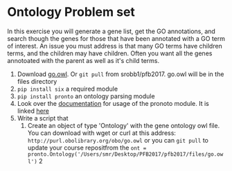 # Ontology Problem set

In this exercise you will generate a gene list, get the GO annotations, and search though the genes for those that have been annotated with a GO term of interest. An issue you must address is that many GO terms have children terms, and the children may have children. Often you want all the genes annotoated with the parent as well as it's child terms.



1. Download [go.owl](http://purl.obolibrary.org/obo/go.owl). Or `git pull` from srobb1/pfb2017. go.owl will be in the files directory
2. `pip install six` a required module
3. `pip install pronto` an ontology parsing module
4. Look over the [documentation](https://github.com/althonos/pronto) for usage of the pronoto module. It is linked [here](https://github.com/althonos/pronto)
5. Write a script that
   1. Create an object of type 'Ontology' with the gene ontology owl file. You can download with wget or curl at this address: `http://purl.obolibrary.org/obo/go.owl` or you can `git pull` to update your course repositfrom the 
       `ont = pronto.Ontology('/Users/smr/Desktop/PFB2017/pfb2017/files/go.owl')`
   2
